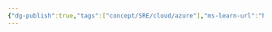 ```yaml
---
{"dg-publish":true,"tags":["concept/SRE/cloud/azure"],"ms-learn-url":"https://learn.microsoft.com/en-us/azure/azure-monitor/cost-usage","definition":"The different ways that Azure Monitor charges for usage and how to evaluate charges on your Azure bill.","permalink":"/concepts/azure-monitor-cost-and-usage/","dgPassFrontmatter":true}
---
```


